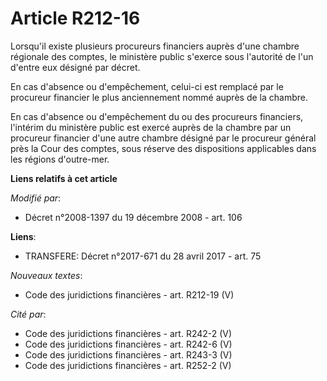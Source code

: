 # Article R212-16

Lorsqu'il existe plusieurs procureurs financiers auprès d'une chambre régionale des comptes, le ministère public s'exerce
sous l'autorité de l'un d'entre eux désigné par décret. 

En cas d'absence ou d'empêchement, celui-ci est remplacé par le procureur financier le plus anciennement nommé auprès de la
chambre. 

En cas d'absence ou d'empêchement du ou des procureurs financiers, l'intérim du ministère public est exercé auprès de la
chambre par un procureur financier d'une autre chambre désigné par le procureur général près la Cour des comptes, sous
réserve des dispositions applicables dans les régions d'outre-mer.

**Liens relatifs à cet article**

_Modifié par_:

  - Décret n°2008-1397 du 19 décembre 2008 - art. 106

**Liens**:

  - TRANSFERE: Décret n°2017-671 du 28 avril 2017 - art. 75

_Nouveaux textes_:

  - Code des juridictions financières - art. R212-19 (V)

_Cité par_:

  - Code des juridictions financières - art. R242-2 (V)
  - Code des juridictions financières - art. R242-6 (V)
  - Code des juridictions financières - art. R243-3 (V)
  - Code des juridictions financières - art. R252-2 (V)
